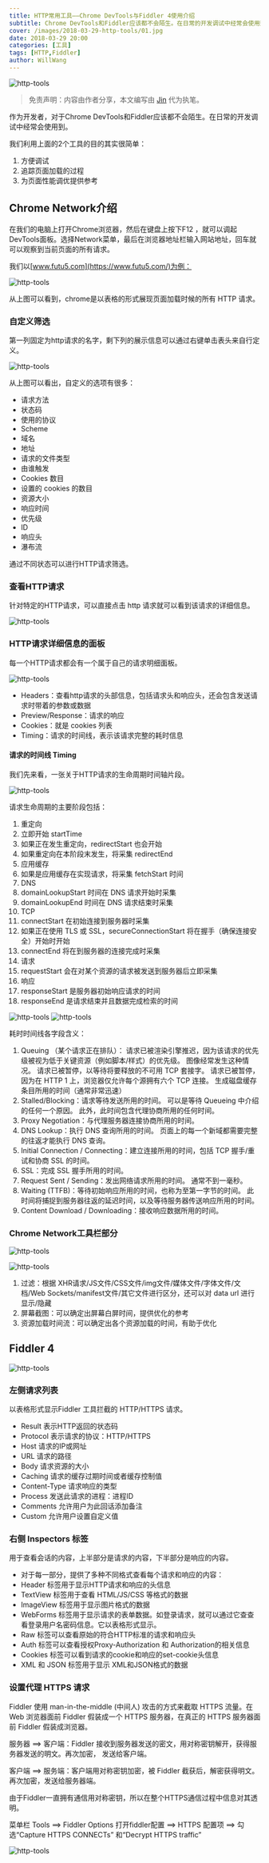 ```yaml
---
title: HTTP常用工具——Chrome DevTools与Fiddler 4使用介绍
subtitle: Chrome DevTools和Fiddler应该都不会陌生。在日常的开发调试中经常会使用到。
cover: /images/2018-03-29-http-tools/01.jpg
date: 2018-03-29 20:00
categories: [工具]
tags: [HTTP,Fiddler]
author: WillWang
---
```


![http-tools](/images/2018-03-29-http-tools/01.jpg)

> 免责声明：内容由作者分享，本文编写由 [Jin](/author/Jin) 代为执笔。

作为开发者，对于Chrome DevTools和Fiddler应该都不会陌生。在日常的开发调试中经常会使用到。

我们利用上面的2个工具的目的其实很简单：

1. 方便调试
2. 追踪页面加载的过程
3. 为页面性能调优提供参考

<!-- more -->

## Chrome Network介绍
在我们的电脑上打开Chrome浏览器，然后在键盘上按下F12 ，就可以调起DevTools面板。选择Network菜单，最后在浏览器地址栏输入网站地址，回车就可以观察到当前页面的所有请求。

我们以[www.futu5.com](https://www.futu5.com/)为例：


![http-tools](/images/2018-03-29-http-tools/02.jpg)

从上图可以看到，chrome是以表格的形式展现页面加载时候的所有 HTTP 请求。


### 自定义筛选
第一列固定为http请求的名字，剩下列的展示信息可以通过右键单击表头来自行定义。

![http-tools](/images/2018-03-29-http-tools/03.jpg)


从上图可以看出，自定义的选项有很多：

* 请求方法
* 状态码
* 使用的协议
* Scheme
* 域名
* 地址
* 请求的文件类型
* 由谁触发
* Cookies 数目
* 设置的 cookies 的数目
* 资源大小
* 响应时间
* 优先级
* ID
* 响应头
* 瀑布流

通过不同状态可以进行HTTP请求筛选。


### 查看HTTP请求
针对特定的HTTP请求，可以直接点击 http 请求就可以看到该请求的详细信息。

![http-tools](/images/2018-03-29-http-tools/04.jpg)


### HTTP请求详细信息的面板
每一个HTTP请求都会有一个属于自己的请求明细面板。

![http-tools](/images/2018-03-29-http-tools/05.jpg)

* Headers：查看http请求的头部信息，包括请求头和响应头，还会包含发送请求时带着的参数或数据
* Preview/Response：请求的响应
* Cookies：就是 cookies 列表
* Timing：请求的时间线，表示该请求完整的耗时信息


#### 请求的时间线 Timing
我们先来看，一张关于HTTP请求的生命周期时间轴片段。

![http-tools](/images/2018-03-29-http-tools/06.jpg)

请求生命周期的主要阶段包括：

1. 重定向
2. 立即开始 startTime
3. 如果正在发生重定向，redirectStart 也会开始
4. 如果重定向在本阶段末发生，将采集 redirectEnd
5. 应用缓存
6. 如果是应用缓存在实现请求，将采集 fetchStart 时间
7. DNS
8. domainLookupStart 时间在 DNS 请求开始时采集
9. domainLookupEnd 时间在 DNS 请求结束时采集
10. TCP
11. connectStart 在初始连接到服务器时采集
12. 如果正在使用 TLS 或 SSL，secureConnectionStart 将在握手（确保连接安全）开始时开始
13. connectEnd 将在到服务器的连接完成时采集
14. 请求
15. requestStart 会在对某个资源的请求被发送到服务器后立即采集
16. 响应
17. responseStart 是服务器初始响应请求的时间
18. responseEnd 是请求结束并且数据完成检索的时间

![http-tools](/images/2018-03-29-http-tools/07.jpg)
![http-tools](/images/2018-03-29-http-tools/08.jpg)

耗时时间线各字段含义：

1. Queuing （某个请求正在排队）：
请求已被渲染引擎推迟，因为该请求的优先级被视为低于关键资源（例如脚本/样式）的优先级。 图像经常发生这种情况。
请求已被暂停，以等待将要释放的不可用 TCP 套接字。
请求已被暂停，因为在 HTTP 1 上，浏览器仅允许每个源拥有六个 TCP 连接。
生成磁盘缓存条目所用的时间（通常非常迅速）
2. Stalled/Blocking：请求等待发送所用的时间。 可以是等待 Queueing 中介绍的任何一个原因。 此外，此时间包含代理协商所用的任何时间。
3. Proxy Negotiation：与代理服务器连接协商所用的时间。
4. DNS Lookup：执行 DNS 查询所用的时间。 页面上的每一个新域都需要完整的往返才能执行 DNS 查询。
5. Initial Connection / Connecting：建立连接所用的时间，包括 TCP 握手/重试和协商 SSL 的时间。
6. SSL：完成 SSL 握手所用的时间。
7. Request Sent / Sending：发出网络请求所用的时间。 通常不到一毫秒。
8. Waiting (TTFB)：等待初始响应所用的时间，也称为至第一字节的时间。 此时间将捕捉到服务器往返的延迟时间，以及等待服务器传送响应所用的时间。
9. Content Download / Downloading：接收响应数据所用的时间。


### Chrome Network工具栏部分
![http-tools](/images/2018-03-29-http-tools/09.jpg)


![http-tools](/images/2018-03-29-http-tools/10.jpg)

1. 过滤：根据 XHR请求/JS文件/CSS文件/img文件/媒体文件/字体文件/文档/Web Sockets/manifest文件/其它文件进行区分，还可以对 data url 进行显示/隐藏
2. 屏幕截图：可以确定出屏幕白屏时间，提供优化的参考
3. 资源加载时间流：可以确定出各个资源加载的时间，有助于优化



## Fiddler 4

![http-tools](/images/2018-03-29-http-tools/11.jpg)

### 左侧请求列表
以表格形式显示Fiddler 工具拦截的 HTTP/HTTPS 请求。

* Result 表示HTTP返回的状态码
* Protocol 表示请求的协议：HTTP/HTTPS
* Host 请求的IP或网址
* URL 请求的路径
* Body 请求资源的大小
* Caching 请求的缓存过期时间或者缓存控制值
* Content-Type 请求响应的类型
* Process 发送此请求的进程：进程ID
* Comments 允许用户为此回话添加备注
* Custom 允许用户设置自定义值

### 右侧 Inspectors 标签
用于查看会话的内容，上半部分是请求的内容，下半部分是响应的内容。

* 对于每一部分，提供了多种不同格式查看每个请求和响应的内容：
* Header 标签用于显示HTTP请求和响应的头信息
* TextView 标签用于查看 HTML/JS/CSS 等格式的数据
* ImageView 标签用于显示图片格式的数据
* WebForms 标签用于显示请求的表单数据。如登录请求，就可以通过它查查看登录用户名密码信息。它以表格形式显示。
* Raw 标签可以查看原始的符合HTTP标准的请求和响应头
* Auth 标签可以查看授权Proxy-Authorization 和 Authorization的相关信息
* Cookies 标签可以看到请求的cookie和响应的set-cookie头信息
* XML 和 JSON 标签用于显示 XML和JSON格式的数据

### 设置代理 HTTPS 请求
Fiddler 使用 man-in-the-middle (中间人) 攻击的方式来截取 HTTPS 流量。在 Web 浏览器面前 Fiddler 假装成一个 HTTPS 服务器，在真正的 HTTPS 服务器面前 Fiddler 假装成浏览器。

服务器 ==> 客户端：Fiddler 接收到服务器发送的密文，用对称密钥解开，获得服务器发送的明文。再次加密， 发送给客户端。

客户端 ==> 服务端：客户端用对称密钥加密，被 Fiddler 截获后，解密获得明文。再次加密，发送给服务器端。

由于Fiddler一直拥有通信用对称密钥，所以在整个HTTPS通信过程中信息对其透明。


菜单栏 Tools ==> Fiddler Options 打开fiddler配置 ==> HTTPS 配置项 ==> 勾选“Capture HTTPS CONNECTs” 和“Decrypt HTTPS traffic”

![http-tools](/images/2018-03-29-http-tools/12.jpg)
